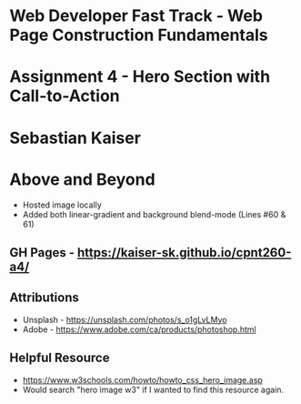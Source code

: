 # Web Developer Fast Track - Web Page Construction Fundamentals

# Assignment 4 - Hero Section with Call-to-Action

# Sebastian Kaiser

# Above and Beyond

- Hosted image locally
- Added both linear-gradient and background blend-mode (Lines #60 & 61)

## GH Pages - https://kaiser-sk.github.io/cpnt260-a4/

## Attributions

- Unsplash - https://unsplash.com/photos/s_o1gLvLMyo
- Adobe - https://www.adobe.com/ca/products/photoshop.html

## Helpful Resource

- https://www.w3schools.com/howto/howto_css_hero_image.asp
- Would search "hero image w3" if I wanted to find this resource again.
